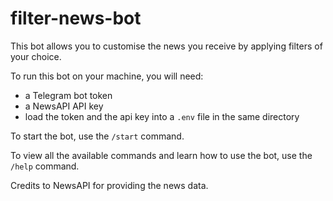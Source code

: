 # filter-news-bot
This bot allows you to customise the news you receive by applying filters of your choice. 

To run this bot on your machine, you will need:
- a Telegram bot token 
- a NewsAPI API key
- load the token and the api key into a `.env` file in the same directory

To start the bot, use the `/start` command.

To view all the available commands and learn how to use the bot, use the `/help` command.

Credits to NewsAPI for providing the news data.